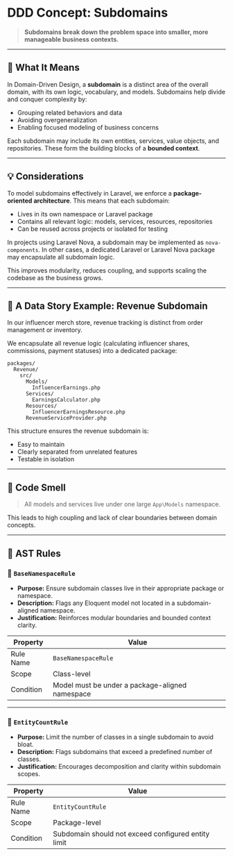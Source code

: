 # DDD Concept: Subdomains

> **Subdomains break down the problem space into smaller, more manageable business contexts.**

---

## 🧠 What It Means

In Domain-Driven Design, a **subdomain** is a distinct area of the overall domain, with its own logic, vocabulary, and models. Subdomains help divide and conquer complexity by:

- Grouping related behaviors and data
- Avoiding overgeneralization
- Enabling focused modeling of business concerns

Each subdomain may include its own entities, services, value objects, and repositories. These form the building blocks of a **bounded context**.

---

## 💡 Considerations

To model subdomains effectively in Laravel, we enforce a **package-oriented architecture**. This means that each subdomain:

- Lives in its own namespace or Laravel package
- Contains all relevant logic: models, services, resources, repositories
- Can be reused across projects or isolated for testing

In projects using Laravel Nova, a subdomain may be implemented as `nova-components`. In other cases, a dedicated Laravel or Laravel Nova package may encapsulate all subdomain logic.

This improves modularity, reduces coupling, and supports scaling the codebase as the business grows.

---

## 🧵 A Data Story Example: Revenue Subdomain

In our influencer merch store, revenue tracking is distinct from order management or inventory.

We encapsulate all revenue logic (calculating influencer shares, commissions, payment statuses) into a dedicated package:

```
packages/
  Revenue/
    src/
      Models/
        InfluencerEarnings.php
      Services/
        EarningsCalculator.php
      Resources/
        InfluencerEarningsResource.php
      RevenueServiceProvider.php
```

This structure ensures the revenue subdomain is:
- Easy to maintain
- Clearly separated from unrelated features
- Testable in isolation

---

## 🚩 Code Smell

> All models and services live under one large `App\Models` namespace.

This leads to high coupling and lack of clear boundaries between domain concepts.

---

## 🧪 AST Rules

### 📌 `BaseNamespaceRule`

- **Purpose:** Ensure subdomain classes live in their appropriate package or namespace.
- **Description:** Flags any Eloquent model not located in a subdomain-aligned namespace.
- **Justification:** Reinforces modular boundaries and bounded context clarity.

| Property     | Value               |
|--------------|---------------------|
| Rule Name    | `BaseNamespaceRule` |
| Scope        | Class-level         |
| Condition    | Model must be under a package-aligned namespace |

---

### 📌 `EntityCountRule`

- **Purpose:** Limit the number of classes in a single subdomain to avoid bloat.
- **Description:** Flags subdomains that exceed a predefined number of classes.
- **Justification:** Encourages decomposition and clarity within subdomain scopes.

| Property     | Value               |
|--------------|---------------------|
| Rule Name    | `EntityCountRule`   |
| Scope        | Package-level       |
| Condition    | Subdomain should not exceed configured entity limit |
